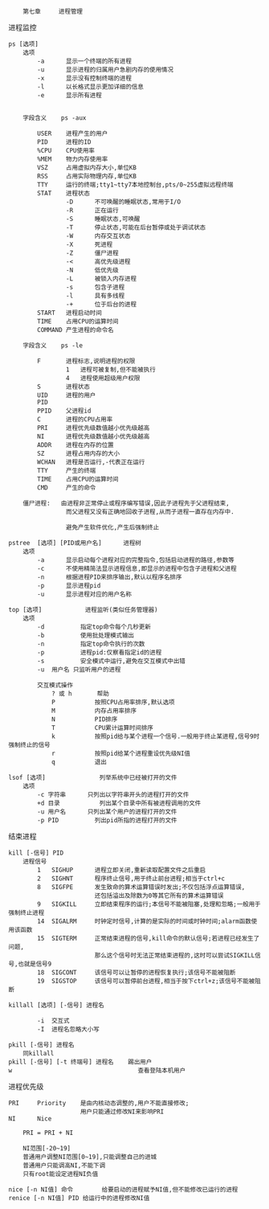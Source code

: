 		第七章		进程管理
		
进程监控

	ps [选项]
		选项
			-a		显示一个终端的所有进程
			-u		显示进程的归属用户急剧内存的使用情况
			-x		显示没有控制终端的进程
			-l		以长格式显示更加详细的信息
			-e		显示所有进程
			
			
		字段含义	ps -aux
		
			USER	进程产生的用户
			PID		进程的ID
			%CPU	CPU使用率
			%MEM	物力内存使用率
			VSZ		占用虚拟内存大小,单位KB
			RSS		占用实际物理内存,单位KB
			TTY		运行的终端;tty1~tty7本地控制台,pts/0~255虚拟远程终端
			STAT	进程状态
					-D		不可唤醒的睡眠状态,常用于I/O
					-R		正在运行
					-S		睡眠状态,可唤醒
					-T		停止状态,可能在后台暂停或处于调试状态
					-W		内存交互状态
					-X		死进程
					-Z		僵尸进程
					-<		高优先级进程
					-N		低优先级
					-L		被锁入内存进程
					-s		包含子进程
					-l		具有多线程
					-+		位于后台的进程
			START	进程启动时间
			TIME	占用CPU的运算时间
			COMMAND	产生进程的命令名
			
		字段含义	ps -le
		
			F		进程标志,说明进程的权限
					1	进程可被复制,但不能被执行
					4	进程使用超级用户权限
			S		进程状态
			UID		进程的用户
			PID
			PPID	父进程id
			C		进程的CPU占用率
			PRI		进程优先级数值越小优先级越高
			NI		进程优先级数值越小优先级越高
			ADDR	进程在内存的位置
			SZ		进程占用内存的大小
			WCHAN	进程是否运行,-代表正在运行
			TTY		产生的终端
			TIME	占用CPU的运算时间
			CMD		产生的命令
			
		僵尸进程:	由进程非正常停止或程序编写错误,因此子进程先于父进程结束,
					而父进程又没有正确地回收子进程,从而子进程一直存在内存中.
					
					避免产生软件优化,产生后强制终止
					
	pstree	[选项] [PID或用户名]		进程树
		选项
			-a		显示启动每个进程对应的完整指令,包括启动进程的路径,参数等
			-c		不使用精简法显示进程信息,即显示的进程中包含子进程和父进程
			-n		根据进程PID来排序输出,默认以程序名排序
			-p		显示进程pid
			-u		显示进程对应的用户名称
			
	top	[选项]			进程监听(类似任务管理器)
		选项
			-d			指定top命令每个几秒更新
			-b			使用批处理模式输出
			-n			指定top命令执行的次数
			-p			进程pid:仅察看指定id的进程
			-s			安全模式中运行,避免在交互模式中出错
			-u	用户名	只监听用户的进程
			
			交互模式操作
				? 或 h		帮助
				P			按照CPU占用率排序,默认选项
				M			内存占用率排序
				N			PID排序
				T			CPU累计运算时间排序
				k			按照pid给与某个进程一个信号.一般用于终止某进程,信号9时强制终止的信号
				r			按照pid给某个进程重设优先级NI值
				q			退出
				
	lsof [选项]				列举系统中已经被打开的文件
		选项
			-c 字符串		只列出以字符串开头的进程打开的文件
			+d 目录			列出某个目录中所有被进程调用的文件
			-u 用户名		只列出某个用户的进程打开的文件
			-p PID			列出pid所指的进程打开的文件
			
结束进程
			
	kill [-信号] PID				
		进程信号
			1	SIGHUP		进程立即关闭,重新读取配置文件之后重启
			2	SIGHNT		程序终止信号,用于终止前台进程;相当于ctrl+c
			8	SIGFPE		发生致命的算术运算错误时发出;不仅包括浮点运算错误,
							还包括溢出及除数为0等其它所有的算术运算错误
			9	SIGKILL		立即结束程序的运行;本信号不能被阻塞,处理和忽略;一般用于强制终止进程
			14	SIGALRM		时钟定时信号,计算的是实际的时间或时钟时间;alarm函数使用该函数
			15	SIGTERM		正常结束进程的信号,kill命令的默认信号;若进程已经发生了问题,
							那么这个信号时无法正常结束进程的,这时可以尝试SIGKILL信号,也就是信号9
			18	SIGCONT		该信号可以让暂停的进程恢复执行;该信号不能被阻断
			19	SIGSTOP		该信号可以暂停前台进程,相当于按下ctrl+z;该信号不能被阻断
			
	killall [选项] [-信号] 进程名
		
			-i	交互式
			-I	进程名忽略大小写
	
	pkill [-信号] 进程名
		同killall
	pkill [-信号] [-t 终端号] 进程名	踢出用户
	w									查看登陆本机用户
	
进程优先级
	
	PRI		Priority	是由内核动态调整的,用户不能直接修改;
						用户只能通过修改NI来影响PRI
	NI		Nice
	
		PRI = PRI + NI
		
		NI范围[-20~19]
		普通用户调整NI范围[0~19],只能调整自己的进城
		普通用户只能调高NI,不能下调
		只有root能设定进程NI负值
	
	nice [-n NI值] 命令		给要启动的进程赋予NI值,但不能修改已运行的进程
	renice [-n NI值] PID	给运行中的进程修改NI值
			
	